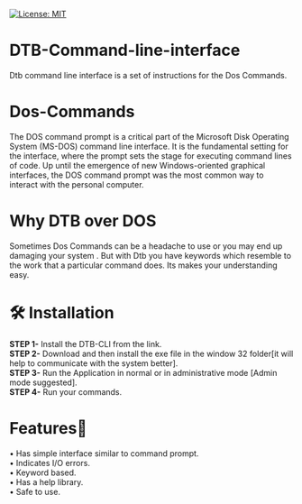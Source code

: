 [![License: MIT](https://img.shields.io/badge/License-MIT-yellow.svg)](https://opensource.org/licenses/MIT)

# DTB-Command-line-interface
Dtb command line interface is a set of instructions 
for the Dos Commands.
# Dos-Commands 
The DOS command prompt is a critical part of the Microsoft Disk Operating System (MS-DOS) command line interface. It is the fundamental setting for the interface, where the prompt sets the stage for executing command lines of code. Up until the emergence of new Windows-oriented graphical interfaces, the DOS command prompt was the most common way to interact with the personal computer.
# Why DTB over DOS
Sometimes Dos Commands can be a headache to use or you may end up damaging your system . But with Dtb you have keywords which resemble to the work that a particular command does. Its makes your understanding easy.

# 🛠️ Installation 
<b>STEP 1-</b> Install the DTB-CLI from the link.<br>
<b>STEP 2-</b> Download and then install the exe file in the window 32 folder[it will help to communicate with the system better].<br>
<b>STEP 3-</b> Run the Application in normal or in administrative mode [Admin mode suggested].<br>
<b>STEP 4-</b> Run your commands.

# Features🗿
• Has simple interface similar to command prompt.<br>
• Indicates I/O errors.<br>
• Keyword based.<br>
• Has a help library.<br>
• Safe to use. </br>
